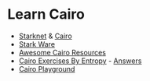 # Learn Cairo

*   [Starknet](https://starknet.io/) & [Cairo](https://www.cairo-lang.org/)
*   [Stark Ware](https://starkware.co/)
*   [Awesome Cairo Resources](https://github.com/auditless/awesome-cairo)
*   [Cairo Exercises By Entropy](https://github.com/ExtropyIO/ZeroKnowledgeBootcamp/tree/main/cairo) - [Answers](https://github.com/nullity00/ZeroKnowledgeBootcamp/tree/main/cairo)
*   [Cairo Playground](https://www.cairo-lang.org/playground/)
